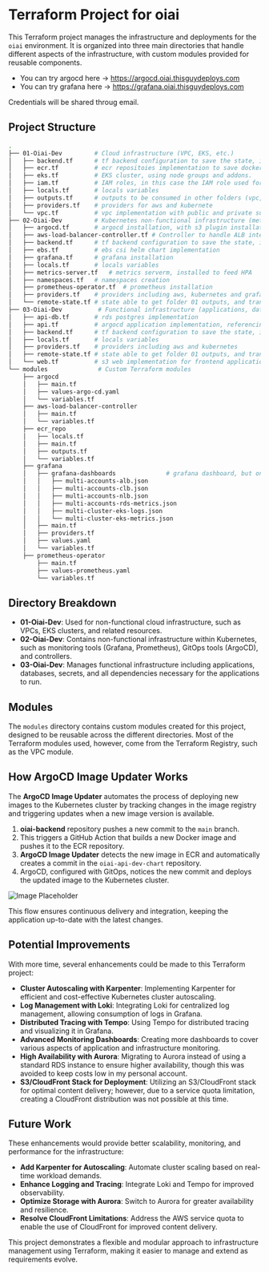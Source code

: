 # Terraform Project for oiai

This Terraform project manages the infrastructure and deployments for the `oiai` environment. It is organized into three main directories that handle different aspects of the infrastructure, with custom modules provided for reusable components.


- You can try argocd here -> https://argocd.oiai.thisguydeploys.com
- You can try grafana here -> https://grafana.oiai.thisguydeploys.com

Credentials will be shared throug email.

## Project Structure

``` bash
.
├── 01-Oiai-Dev         # Cloud infrastructure (VPC, EKS, etc.)
│   ├── backend.tf      # tf backend configuration to save the state, in this s3
│   ├── ecr.tf          # ecr repositoies implementation to save docker images
│   ├── eks.tf          # EKS cluster, using node groups and addons.
│   ├── iam.tf          # IAM roles, in this case the IAM role used for OIDC
│   ├── locals.tf       # locals variables
│   ├── outputs.tf      # outputs to be consumed in other folders (vpc, eks, ecr)
│   ├── providers.tf    # providers for aws and kubernete
│   └── vpc.tf          # vpc implementation with public and private subnets
├── 02-Oiai-Dev         # Kubernetes non-functional infrastructure (metrics, monitoring, GitOps tools)
│   ├── argocd.tf       # argocd installation, with s3 plugin installation (see modules/argocd/values-argocd.yml) also, argo cd image updater (with ecr login in the parameters)
│   ├── aws-load-balancer-controller.tf # Controller to handle ALB integration with ingress and services.
│   ├── backend.tf      # tf backend configuration to save the state, in this s3
│   ├── ebs.tf          # ebs csi helm chart implementation
│   ├── grafana.tf      # grafana installation
│   ├── locals.tf       # locals variables
│   ├── metrics-server.tf   # metrics serverm, installed to feed HPA
│   ├── namespaces.tf   # namespaces creation
│   ├── prometheus-operator.tf  # prometheus installation
│   ├── providers.tf    # providers including aws, kubernetes and grafana.
│   └── remote-state.tf # state able to get folder 01 outputs, and transform it in locals.
├── 03-Oiai-Dev          # Functional infrastructure (applications, databases, secrets, etc.)
│   ├── api-db.tf       # rds postgres implementation
│   ├── api.tf          # argocd application implementation, referencing oiai-api-dev-chart
│   ├── backend.tf      # tf backend configuration to save the state, in this s3
│   ├── locals.tf       # locals variables
│   ├── providers.tf    # providers including aws and kubernetes
│   ├── remote-state.tf # state able to get folder 01 outputs, and transform it in locals.
│   └── web.tf          # s3 web implementation for frontend application.
└── modules              # Custom Terraform modules
    ├── argocd
    │   ├── main.tf
    │   ├── values-argo-cd.yaml
    │   └── variables.tf
    ├── aws-load-balancer-controller
    │   ├── main.tf
    │   └── variables.tf
    ├── ecr_repo
    │   ├── locals.tf
    │   ├── main.tf
    │   ├── outputs.tf
    │   └── variables.tf
    ├── grafana
    │   ├── grafana-dashboards              # grafana dashboard, but only eks metrics is working right now
    │   │   ├── multi-accounts-alb.json
    │   │   ├── multi-accounts-clb.json
    │   │   ├── multi-accounts-nlb.json
    │   │   ├── multi-accounts-rds-metrics.json
    │   │   ├── multi-cluster-eks-logs.json
    │   │   └── multi-cluster-eks-metrics.json
    │   ├── main.tf
    │   ├── providers.tf
    │   ├── values.yaml
    │   └── variables.tf
    ├── prometheus-operator
        ├── main.tf
        ├── values-prometheus.yaml
        └── variables.tf
```

## Directory Breakdown

- **01-Oiai-Dev**: Used for non-functional cloud infrastructure, such as VPCs, EKS clusters, and related resources.
- **02-Oiai-Dev**: Contains non-functional infrastructure within Kubernetes, such as monitoring tools (Grafana, Prometheus), GitOps tools (ArgoCD), and controllers.
- **03-Oiai-Dev**: Manages functional infrastructure including applications, databases, secrets, and all dependencies necessary for the applications to run.

## Modules

The `modules` directory contains custom modules created for this project, designed to be reusable across the different directories. Most of the Terraform modules used, however, come from the Terraform Registry, such as the VPC module.


## How ArgoCD Image Updater Works

The **ArgoCD Image Updater** automates the process of deploying new images to the Kubernetes cluster by tracking changes in the image registry and triggering updates when a new image version is available.

1. **oiai-backend** repository pushes a new commit to the `main` branch.
2. This triggers a GitHub Action that builds a new Docker image and pushes it to the ECR repository.
3. **ArgoCD Image Updater** detects the new image in ECR and automatically creates a commit in the `oiai-api-dev-chart` repository.
4. ArgoCD, configured with GitOps, notices the new commit and deploys the updated image to the Kubernetes cluster.

![Image Placeholder](https://miro.medium.com/v2/resize:fit:1400/format:webp/1*GSfyL9C5Pksz6iViFnNsIg.png)

This flow ensures continuous delivery and integration, keeping the application up-to-date with the latest changes.


## Potential Improvements

With more time, several enhancements could be made to this Terraform project:

- **Cluster Autoscaling with Karpenter**: Implementing Karpenter for efficient and cost-effective Kubernetes cluster autoscaling.
- **Log Management with Loki**: Integrating Loki for centralized log management, allowing consumption of logs in Grafana.
- **Distributed Tracing with Tempo**: Using Tempo for distributed tracing and visualizing it in Grafana.
- **Advanced Monitoring Dashboards**: Creating more dashboards to cover various aspects of application and infrastructure monitoring.
- **High Availability with Aurora**: Migrating to Aurora instead of using a standard RDS instance to ensure higher availability, though this was avoided to keep costs low in my personal account.
- **S3/CloudFront Stack for Deployment**: Utilizing an S3/CloudFront stack for optimal content delivery; however, due to a service quota limitation, creating a CloudFront distribution was not possible at this time.

## Future Work

These enhancements would provide better scalability, monitoring, and performance for the infrastructure:

- **Add Karpenter for Autoscaling**: Automate cluster scaling based on real-time workload demands.
- **Enhance Logging and Tracing**: Integrate Loki and Tempo for improved observability.
- **Optimize Storage with Aurora**: Switch to Aurora for greater availability and resilience.
- **Resolve CloudFront Limitations**: Address the AWS service quota to enable the use of CloudFront for improved content delivery.

This project demonstrates a flexible and modular approach to infrastructure management using Terraform, making it easier to manage and extend as requirements evolve.
